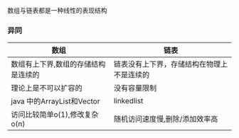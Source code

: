 
数组与链表都是一种线性的表现结构

### 异同

数组 | 链表
----------------|--------------|
数组有上下界,数组的存储结构是连续的 | 链表没有上下界，存储结构在物理上不是连续的 |
理论上是不可以扩容的|没有容量限制|
java 中的ArrayList和Vector|linkedlist|
访问比较简单o(1),修改复杂o(n)|随机访问速度慢,删除/添加效率高|
